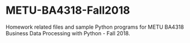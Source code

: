 # METU-BA4318-Fall2018
Homework related files and sample Python programs for METU BA4318 Business Data Processing with Python - Fall 2018.
